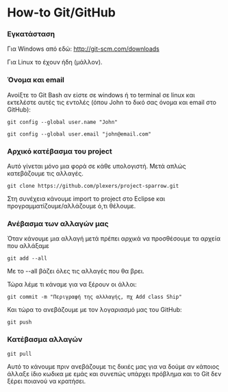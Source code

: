# How-to Git/GitHub


### Εγκατάσταση

Για Windows από εδώ: http://git-scm.com/downloads

Για Linux το έχουν ήδη (μάλλον).


### Όνομα και email

Ανοίξτε το Git Bash αν είστε σε windows ή το terminal σε linux και εκτελέστε αυτές τις εντολές (όπου John το δικό σας όνομα και email στο GitHub):

    git config --global user.name "John"

    git config --global user.email "john@email.com"


### Αρχικό κατέβασμα του project

Αυτό γίνεται μόνο μια φορά σε κάθε υπολογιστή. Μετά απλώς κατεβάζουμε τις αλλαγές.

    git clone https://github.com/plexers/project-sparrow.git

Στη συνέχεια κάνουμε import το project στο Eclipse και προγραμματίζουμε/αλλάζουμε ό,τι θέλουμε.


### Ανέβασμα των αλλαγών μας

Όταν κάνουμε μια αλλαγή μετά πρέπει αρχικά να προσθέσουμε τα αρχεία που αλλάξαμε

    git add --all

Με το --all βάζει όλες τις αλλαγές που θα βρει.

Τώρα λέμε τι κάναμε για να ξέρουν οι άλλοι:

    git commit -m "Περιγραφή της αλλλαγής, πχ Add class Ship"

Και τώρα το ανεβάζουμε με τον λογαριασμό μας του GitHub:

    git push


### Κατέβασμα αλλαγών

    git pull

Αυτό το κάνουμε πριν ανεβάζουμε τις δικιές μας για να δούμε αν κάποιος άλλαξε ίδιο κωδικα με εμάς και συνεπώς υπάρχει πρόβλημα και το Git δεν ξέρει ποιανού να κρατήσει.

